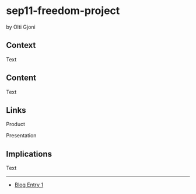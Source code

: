 # sep11-freedom-project

by Olti Gjoni

## Context
Text

## Content
Text

## Links

Product

Presentation

## Implications
Text

---

* [Blog Entry 1](entries/entry01.md)
